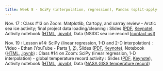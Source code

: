 ```yaml
---
title: Week 8 - SciPy (interpolation, regression), Pandas (split-apply-combine); final project (loading and cleaning data)
---
```


Nov. 17
: Class #13 on Zoom: Matplotlib, Cartopy, and xarray review - Arctic sea ice activity; final project data loading/cleaning
  : Slides ([PDF](/OCEAN_215/materials/class/class_13.pdf), [Keynote](/OCEAN_215/materials/class/class_13.key)), Activity notebook ([HTML](https://nbviewer.org/github/ethan-campbell/OCEAN_215/blob/main/materials/class/class_13_notebook.ipynb), [.ipynb](/OCEAN_215/materials/class/class_13_notebook.ipynb)), Data (NSIDC sea ice record [[contact us](mailto:ethancc@uw.edu)])

Nov. 19
: Lesson #14: SciPy (linear regression, 1-D and 2-D interpolation)
  : Video - Ethan (YouTube - Parts [1](#), [2](#)), Slides ([PDF](/OCEAN_215/materials/lessons/lesson_14.pdf), [Keynote](/OCEAN_215/materials/lessons/lesson_14.key)), Notebook ([HTML](https://nbviewer.org/github/ethan-campbell/OCEAN_215/blob/main/materials/lessons/lesson_14_notebook.ipynb), [.ipynb](/OCEAN_215/materials/lessons/lesson_12_notebook.ipynb))
: Class #14 on Zoom: SciPy (linear regression, 1-D interpolation) - global temperature record activity
  : Slides ([PDF](/OCEAN_215/materials/class/class_14.pdf), [Keynote](/OCEAN_215/materials/class/class_14.key)), Activity notebook ([HTML](https://nbviewer.org/github/ethan-campbell/OCEAN_215/blob/main/materials/class/class_14_notebook.ipynb), [.ipynb](/OCEAN_215/materials/class/class_14_notebook.ipynb)), Data ([NASA GISS temperature record](/OCEAN_215/materials/data/NASA_GISS_global_temp.csv))

